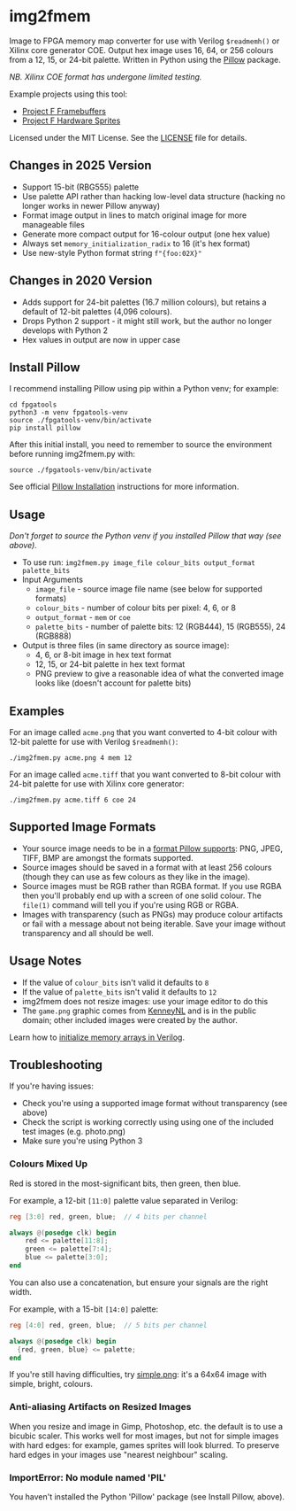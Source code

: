 # img2fmem

Image to FPGA memory map converter for use with Verilog `$readmemh()` or Xilinx core generator COE.
Output hex image uses 16, 64, or 256 colours from a 12, 15, or 24-bit palette.
Written in Python using the [Pillow](https://pillow.readthedocs.io) package.

_NB. Xilinx COE format has undergone limited testing._

Example projects using this tool:

* [Project F Framebuffers](https://projectf.io/posts/framebuffers/)
* [Project F Hardware Sprites](https://projectf.io/posts/hardware-sprites/)

Licensed under the MIT License. See the [LICENSE](../LICENSE) file for details.

## Changes in 2025 Version

* Support 15-bit (RBG555) palette
* Use palette API rather than hacking low-level data structure (hacking no longer works in newer Pillow anyway)
* Format image output in lines to match original image for more manageable files
* Generate more compact output for 16-colour output (one hex value)
* Always set `memory_initialization_radix` to 16 (it's hex format)
* Use new-style Python format string `f"{foo:02X}"`

## Changes in 2020 Version

* Adds support for 24-bit palettes (16.7 million colours), but retains a default of 12-bit palettes (4,096 colours).
* Drops Python 2 support - it might still work, but the author no longer develops with Python 2
* Hex values in output are now in upper case

## Install Pillow

I recommend installing Pillow using pip within a Python venv; for example:

```shell
cd fpgatools
python3 -m venv fpgatools-venv
source ./fpgatools-venv/bin/activate
pip install pillow
```

After this initial install, you need to remember to source the environment before running img2fmem.py with:

```shell
source ./fpgatools-venv/bin/activate
```

See official [Pillow Installation](https://pillow.readthedocs.io/en/stable/installation/basic-installation.html) instructions for more information.

## Usage

_Don't forget to source the Python venv if you installed Pillow that way (see above)._

* To use run: `img2fmem.py image_file colour_bits output_format palette_bits`
* Input Arguments
  * `image_file` - source image file name (see below for supported formats)
  * `colour_bits` - number of colour bits per pixel: 4, 6, or 8
  * `output_format` - `mem` or `coe`
  * `palette_bits` - number of palette bits: 12 (RGB444), 15 (RGB555), 24 (RGB888)
* Output is three files (in same directory as source image):
  * 4, 6, or 8-bit image in hex text format
  * 12, 15, or 24-bit palette in hex text format
  * PNG preview to give a reasonable idea of what the converted image looks like (doesn't account for palette bits)

## Examples

For an image called `acme.png` that you want converted to 4-bit colour with 12-bit palette for use with Verilog `$readmemh()`:

    ./img2fmem.py acme.png 4 mem 12

For an image called `acme.tiff` that you want converted to 8-bit colour with 24-bit palette for use with Xilinx core generator:

    ./img2fmem.py acme.tiff 6 coe 24

## Supported Image Formats

* Your source image needs to be in a [format Pillow supports](http://pillow.readthedocs.io/en/latest/handbook/image-file-formats.html): PNG, JPEG, TIFF, BMP are amongst the formats supported.
* Source images should be saved in a format with at least 256 colours (though they can use as few colours as they like in the image).
* Source images must be RGB rather than RGBA format. If you use RGBA then you'll probably end up with a screen of one solid colour. The `file(1)` command will tell you if you're using RGB or RGBA.
* Images with transparency (such as PNGs) may produce colour artifacts or fail with a message about not being iterable. Save your image without transparency and all should be well.

## Usage Notes

* If the value of `colour_bits` isn't valid it defaults to `8`
* If the value of `palette_bits` isn't valid it defaults to `12`
* img2fmem does not resize images: use your image editor to do this
* The `game.png` graphic comes from [KenneyNL](https://opengameart.org/content/space-shooter-redux) and is in the public domain; other included images were created by the author.

Learn how to [initialize memory arrays in Verilog](https://projectf.io/posts/initialize-memory-in-verilog/).

## Troubleshooting

If you're having issues:

* Check you're using a supported image format without transparency (see above)
* Check the script is working correctly using using one of the included test images (e.g. photo.png)
* Make sure you're using Python 3

### Colours Mixed Up

Red is stored in the most-significant bits, then green, then blue.

For example, a 12-bit `[11:0]` palette value separated in Verilog:

```verilog
reg [3:0] red, green, blue;  // 4 bits per channel

always @(posedge clk) begin
    red <= palette[11:8];
    green <= palette[7:4];
    blue <= palette[3:0];
end
```

You can also use a concatenation, but ensure your signals are the right width.

For example, with a 15-bit `[14:0]` palette:

```verilog
reg [4:0] red, green, blue;  // 5 bits per channel

always @(posedge clk) begin
  {red, green, blue} <= palette;
end
```

If you're still having difficulties, try [simple.png](img2fmem/test/simple.png): it's a 64x64 image with simple, bright, colours.

### Anti-aliasing Artifacts on Resized Images

When you resize and image in Gimp, Photoshop, etc. the default is to use a bicubic scaler. This works well for most images, but not for simple images with hard edges: for example, games sprites will look blurred. To preserve hard edges in your images use "nearest neighbour" scaling.

### ImportError: No module named 'PIL'

You haven't installed the Python 'Pillow' package (see Install Pillow, above).
